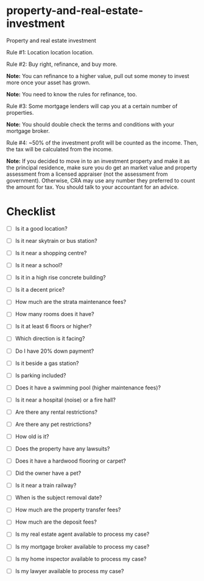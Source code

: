 # property-and-real-estate-investment
Property and real estate investment

Rule #1: Location location location.

Rule #2: Buy right, refinance, and buy more.

**Note:** You can refinance to a higher value, pull out some money to invest more once your asset has grown.

**Note:** You need to know the rules for refinance, too.

Rule #3: Some mortgage lenders will cap you at a certain number of properties.

**Note:** You should double check the terms and conditions with your mortgage broker.

Rule #4: ~50% of the investment profit will be counted as the income. Then, the tax will be calculated from the income.

**Note:** If you decided to move in to an investment property and make it as the principal residence, make sure you do get an market value and property assessment from a licensed appraiser (not the assessment from government). Otherwise, CRA may use any number they preferred to count the amount for tax. You should talk to your accountant for an advice.

# Checklist

- [ ] Is it a good location?

- [ ] Is it near skytrain or bus station?

- [ ] Is it near a shopping centre?

- [ ] Is it near a school?

- [ ] Is it in a high rise concrete building?

- [ ] Is it a decent price?

- [ ] How much are the strata maintenance fees?

- [ ] How many rooms does it have?

- [ ] Is it at least 6 floors or higher?

- [ ] Which direction is it facing?

- [ ] Do I have 20% down payment?

- [ ] Is it beside a gas station?

- [ ] Is parking included?

- [ ] Does it have a swimming pool (higher maintenance fees)?

- [ ] Is it near a hospital (noise) or a fire hall?

- [ ] Are there any rental restrictions?

- [ ] Are there any pet restrictions?

- [ ] How old is it?

- [ ] Does the property have any lawsuits?

- [ ] Does it have a hardwood flooring or carpet?

- [ ] Did the owner have a pet?

- [ ] Is it near a train railway?

- [ ] When is the subject removal date?

- [ ] How much are the property transfer fees?

- [ ] How much are the deposit fees?

- [ ] Is my real estate agent available to process my case?

- [ ] Is my mortgage broker available to process my case?

- [ ] Is my home inspector available to process my case?

- [ ] Is my lawyer available to process my case?

